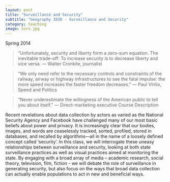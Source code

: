 ```yaml
---
layout: post
title: "Surveillance and Security"
subtitle: "Geography 3030 - Surveillance and Security"
category: teaching
image: surv.jpg
---
```


Spring 2014


> “Unfortunately, security and liberty form a zero-sum equation. The inevitable trade-off: To increase security is to decrease liberty and vice versa.
— Walter Cronkite, journalist

> “We only need refer to the necessary controls and constraints of the railway, airway or highway infrastructures to see the fatal impulse: the more speed increases the faster freedom decreases.”
— Paul Virilio, Speed and Politics

> “Never underestimate the willingness of the American public to tell you about itself.”
— Direct-marketing executive
Course Description

Recent revelations about data collection by actors as varied as the National Security Agency and Facebook have challenged many of our most basic beliefs about power and privacy. It is increasingly clear that our bodies, images, and words are ceaselessly tracked, sorted, profiled, stored in databases, and recalled by algorithms—all in the name of a loosely defined concept called ‘security’. In this class, we will interrogate these uneasy relationships between surveillance and security, looking at both state surveillance practices as well as visual practices aimed at monitoring the state. By engaging with a broad array of media – academic research, social theory, television, film, fiction - we will debate the role of surveillance in generating security, but also focus on the ways that broad data collection can actually enable populations to act in new and beneficial ways.
